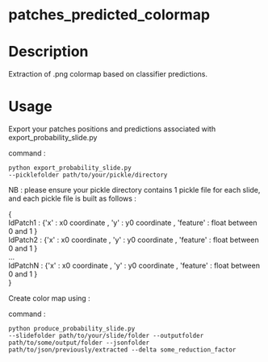 # patches_predicted_colormap

# Description

Extraction of .png colormap based on classifier predictions.

# Usage

Export your patches positions and predictions associated with export_probability_slide.py

command : <br/><pre><code>python export_probability_slide.py --picklefolder path/to/your/pickle/directory </code></pre>

NB : please ensure your pickle directory contains 1 pickle file for each slide, and each pickle file is built as follows :

{ <br/>
IdPatch1 : {'x' : x0 coordinate , 'y' : y0 coordinate , 'feature' : float between 0 and 1 }<br/>
IdPatch2 : {'x' : x0 coordinate , 'y' : y0 coordinate , 'feature' : float between 0 and 1 }<br/>
...<br/>
IdPatchN : {'x' : x0 coordinate , 'y' : y0 coordinate , 'feature' : float between 0 and 1 }<br/> 
}

Create color map using : <br/>

command : <br/><pre><code>python produce_probability_slide.py --slidefolder path/to/your/slide/folder --outputfolder path/to/some/output/folder --jsonfolder path/to/json/previously/extracted --delta some_reduction_factor </code></pre>
